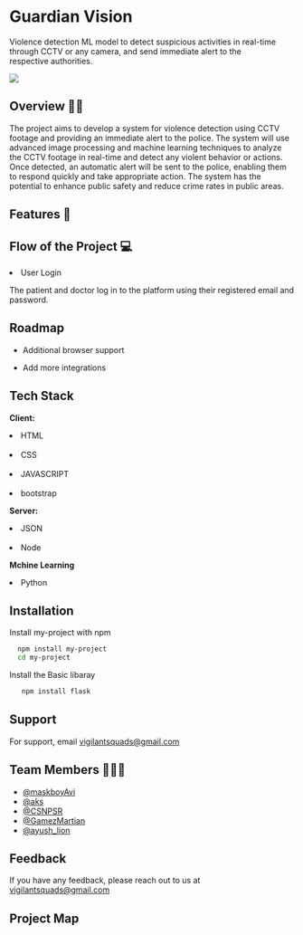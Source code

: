 

# Guardian Vision

 Violence detection ML model to detect suspicious activities in real-time through CCTV or any camera, and send immediate alert to the respective authorities.

<img src="docs/img/Screenshot 2023-04-18 at 7.13.46 PM.png">


## Overview 👨‍⚕️

  The project aims to develop a system for violence detection using CCTV footage and providing an immediate alert to the police. The system will use advanced image     processing and machine learning techniques to analyze the CCTV footage in real-time and detect any violent behavior or actions. Once detected, an automatic alert     will be sent to the police, enabling them to respond quickly and take appropriate action. The system has the potential to enhance public safety and reduce crime     rates in public areas.

## Features 🏥

## Flow of the Project 💻
<li>User Login </li>
 <p>The patient and doctor log in to the platform using their registered email and password.</p>


## Roadmap

- Additional browser support

- Add more integrations


## Tech Stack

**Client:** <li>HTML</li>  
            <li>CSS</li>  
            <li>JAVASCRIPT</li>  
           <li>bootstrap</li>  

**Server:** <li> JSON</li>  
             <li> Node</li>  

**Mchine Learning**  <li> Python </li>  



## Installation

Install my-project with npm

```bash
  npm install my-project
  cd my-project
```
    
Install the Basic libaray    
```bash
   npm install flask
```
## Support

For support, email vigilantsquads@gmail.com 



## Team Members 🧑‍🤝‍🧑

- [@maskboyAvi](https://github.com/maskboyAvi)
- [@aks](https://github.com/atharvsawant2003)
- [@CSNPSR](https://github.com/PavanaSakethaRam)
- [@GamezMartian](https://github.com/ydvmudit07)
- [@ayush_lion](https://github.com/Ayushlion8)


## Feedback

If you have any feedback, please reach out to us at vigilantsquads@gmail.com

## Project Map




